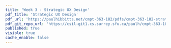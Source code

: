 ```yaml
---
title: 'Week 3 - Strategic UX Design'
pdf_title: 'Strategic UX Design'
pdf_url: 'https://paulhibbitts.net/cmpt-363-182/pdfs/cmpt-363-182-strategic-ux-design.pdf'
pdf_git_repo_url: 'https://csil-git1.cs.surrey.sfu.ca/paulh/cmpt-363-182-slides/blob/master/strategic-ux-design/slides.md'
published: true
visible: true
cache_enable: false
---
```

